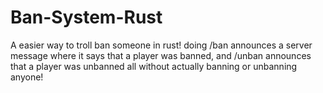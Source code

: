 # Ban-System-Rust
A easier way to troll ban someone in rust! doing /ban announces a server message where it says that a player was banned, and /unban announces that a player was unbanned all without actually banning or unbanning anyone!
